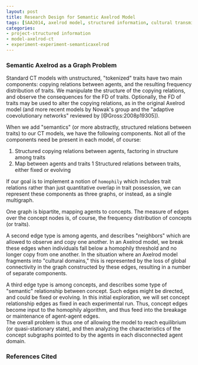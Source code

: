 ```yaml
---
layout: post
title: Research Design for Semantic Axelrod Model
tags: [SAA2014, axelrod model, structured information, cultural transmission, dissertation,experiments,  experiment-semanticaxelrod, blogarch]
categories: 
- project-structured information
- model-axelrod-ct
- experiment-experiment-semanticaxelrod
---
```


### Semantic Axelrod as a Graph Problem ###

Standard CT models with unstructured, "tokenized" traits have two main components:  copying relations between agents, and the resulting frequency distribution of traits.  We manipulate the structure of the copying relations, and observe the consequences for the FD of traits.  Optionally, the FD of traits may be used to alter the copying relations, as in the original Axelrod model (and more recent models by Nowak's group and the "adaptive coevolutionary networks" reviewed by [@Gross:2008p19305]).  

When we add "semantics" (or more abstractly, structured relations between traits) to our CT models, we have the following components.  Not all of the components need be present in each model, of course:

1. Structured copying relations between agents, factoring in structure among traits
1. Map between agents and traits
1  Structured relations between traits, either fixed or evolving

If our goal is to implement a notion of `homophily` which includes trait relations rather than just quantitative overlap in trait possession, we can represent these components as three graphs, or instead, as a single multigraph.  

One graph is bipartite, mapping agents to concepts.  The measure of edges over the concept nodes is, of course, the frequency distribution of concepts (or traits).  

A second edge type is among agents, and describes "neighbors" which are allowed to observe and copy one another.  In an Axelrod model, we break these edges when individuals fall below a homophily threshold and no longer copy from one another.  In the situation where an Axelrod model fragments into "cultural domains," this is represented by the loss of global connectivity in the graph constructed by these edges, resulting in a number of separate components.  

A third edge type is among concepts, and describes some type of "semantic" relationship between concept.  Such edges might be directed, and could be fixed or evolving.  In this initial exploration, we will set concept relationship edges as fixed in each experimental run.  Thus, concept edges become input to the homophily algorithm, and thus feed into the breakage or maintenance of agent-agent edges.  
The overall problem is thus one of allowing the model to reach equilibrium (or quasi-stationary state), and then analyzing the characteristics of the concept subgraphs pointed to by the agents in each disconnected agent domain.  


### References Cited ###









